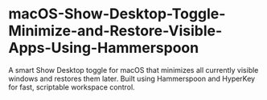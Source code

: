# macOS-Show-Desktop-Toggle-Minimize-and-Restore-Visible-Apps-Using-Hammerspoon
A smart Show Desktop toggle for macOS that minimizes all currently visible windows and restores them later. Built using Hammerspoon and HyperKey for fast, scriptable workspace control.
